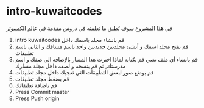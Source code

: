 # intro-kuwaitcodes
في هذا المشروع سوف تُطبق ما تعلمته في دروس مقدمة في عالم الكمبيوتر
1.  intro kuwaitcodes قم بانشاء مجلد باسمك داخل 
2. قم بفتح مجلد اسمك و أنشئ مجلديين جديديين واحد باسم مساقك و الثاني باسم تطبيقات
3. قم بانشاء أي ملف نصي  قم بكتابة لماذا اخترت هذا المسار بالإضافة الى صفك و اسم مدرستك, ثم قم بنسخه و لصقه داخل مجلد مسارك
4. قم بوضع صور لبعض التطبيقات التي تعجبك داخل مجلد تطبيقات 
5. قم بضغط مجلد تطبيقات
6. قم باضافة تعليقاتك 
7. Press Commit master
8. Press Push origin 
